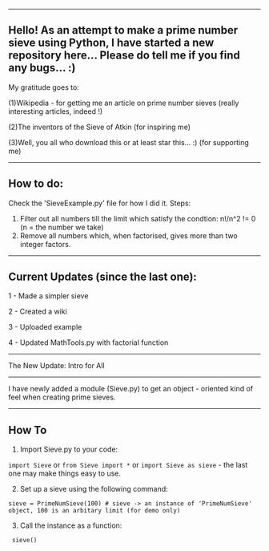 --------------------
Hello! As an attempt to make a prime number sieve using Python, I have started a new repository here... 
Please do tell me if you find any bugs... :)
---------------------
My gratitude goes to:

(1)Wikipedia - for getting me an article on prime number sieves (really interesting articles, indeed !)

(2)The inventors of the Sieve of Atkin (for inspiring me)

(3)Well, you all who download this or at least star this... :) (for supporting me)

---------------------
How to do:
---------------------
Check the 'SieveExample.py' file for how I did it.
Steps:
1) Filter out all numbers till the limit which satisfy the condtion:
n!/n^2  != 0 (n = the number we take)
2) Remove all numbers which, when factorised, gives more than two integer factors.
---------------------
Current Updates (since the last one):
---------------------
1 - Made a simpler sieve

2 - Created a wiki

3 - Uploaded example

4 - Updated MathTools.py with factorial function

________________________
The New Update: Intro for All
________________________
I have newly added a module (Sieve.py) to get an object - oriented kind of feel when creating prime sieves.

------------
How To
------------

1) Import Sieve.py to your code:

  ` import Sieve ` or `from Sieve import *` or `import Sieve as sieve` - the last one may make things easy to use.

2) Set up a sieve using the following command:

  ` sieve = PrimeNumSieve(100) # sieve -> an instance of 'PrimeNumSieve' object, 100 is an arbitary limit (for demo only) `

3) Call the instance as a function:

` sieve()`
